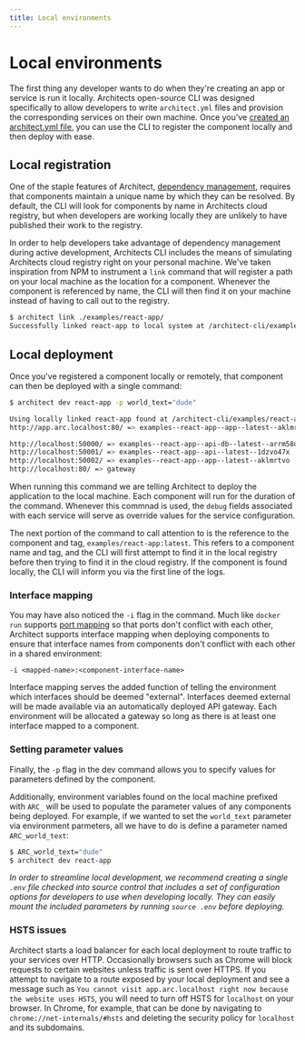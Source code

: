 ```yaml
---
title: Local environments
---
```


# Local environments

The first thing any developer wants to do when they're creating an app or service is run it locally. Architects open-source CLI was designed specifically to allow developers to write `architect.yml` files and provision the corresponding services on their own machine. Once you've [created an architect.yml file](/components/architect-yml), you can use the CLI to register the component locally and then deploy with ease.

## Local registration

One of the staple features of Architect, [dependency management](/components/dependencies), requires that components maintain a unique name by which they can be resolved. By default, the CLI will look for components by name in Architects cloud registry, but when developers are working locally they are unlikely to have published their work to the registry.

In order to help developers take advantage of dependency management during active development, Architects CLI includes the means of simulating Architects cloud registry right on your personal machine. We've taken inspiration from NPM to instrument a `link` command that will register a path on your local machine as the location for a component. Whenever the component is referenced by name, the CLI will then find it on your machine instead of having to call out to the registry.

```sh
$ architect link ./examples/react-app/
Successfully linked react-app to local system at /architect-cli/examples/react-app.
```

## Local deployment

Once you've registered a component locally or remotely, that component can then be deployed with a single command:

```sh
$ architect dev react-app -p world_text="dude"

Using locally linked react-app found at /architect-cli/examples/react-app
http://app.arc.localhost:80/ => examples--react-app--app--latest--aklmrtvo

http://localhost:50000/ => examples--react-app--api-db--latest--arrm58dc
http://localhost:50001/ => examples--react-app--api--latest--1dzvo47x
http://localhost:50002/ => examples--react-app--app--latest--aklmrtvo
http://localhost:80/ => gateway
```

When running this command we are telling Architect to deploy the application to the local machine. Each component will run for the duration of the command. Whenever this commnad is used, the `debug` fields associated with each service will serve as override values for the service configuration.

The next portion of the command to call attention to is the reference to the component and tag, `examples/react-app:latest`. This refers to a component name and tag, and the CLI will first attempt to find it in the local registry before then trying to find it in the cloud registry. If the component is found locally, the CLI will inform you via the first line of the logs.

### Interface mapping

You may have also noticed the `-i` flag in the command. Much like `docker run` supports [port mapping](//docs.docker.com/config/containers/container-networking/) so that ports don't conflict with each other, Architect supports interface mapping when deploying components to ensure that interface names from components don't conflict with each other in a shared environment:

```
-i <mapped-name>:<component-interface-name>
```

Interface mapping serves the added function of telling the environment which interfaces should be deemed "external". Interfaces deemed external will be made available via an automatically deployed API gateway. Each environment will be allocated a gateway so long as there is at least one interface mapped to a component.

### Setting parameter values

Finally, the `-p` flag in the dev command allows you to specify values for parameters defined by the component.

Additionally, environment variables found on the local machine prefixed with `ARC_` will be used to populate the parameter values of any components being deployed. For example, if we wanted to set the `world_text` parameter via environment parmeters, all we have to do is define a parameter named `ARC_world_text`:

```sh
$ ARC_world_text="dude"
$ architect dev react-app
```

_In order to streamline local development, we recommend creating a single `.env` file checked into source control that includes a set of configuration options for developers to use when developing locally. They can easily mount the included parameters by running `source .env` before deploying._

### HSTS issues

Architect starts a load balancer for each local deployment to route traffic to your services over HTTP. Occasionally browsers such as Chrome will block requests to certain websites unless traffic is sent over HTTPS. If you attempt to navigate to a route exposed by your local deployment and see a message such as `You cannot visit app.arc.localhost right now because the website uses HSTS`, you will need to turn off HSTS for `localhost` on your browser. In Chrome, for example, that can be done by navigating to `chrome://net-internals/#hsts` and deleting the security policy for `localhost` and its subdomains.
